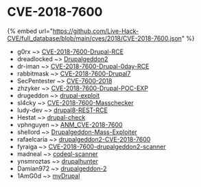 # CVE-2018-7600
{% embed url="https://github.com/Live-Hack-CVE/full_database/blob/main/cves/2018/CVE-2018-7600.json" %}

* g0rx ~> [CVE-2018-7600-Drupal-RCE](https://www.alice-snow.ru/2018/database/cve-2018-7600/cve-2018-7600-drupal-rce-g0rx)
* dreadlocked ~> [Drupalgeddon2](https://www.alice-snow.ru/2018/database/cve-2018-7600/drupalgeddon2-dreadlocked)
* dr-iman ~> [CVE-2018-7600-Drupal-0day-RCE](https://www.alice-snow.ru/2018/database/cve-2018-7600/cve-2018-7600-drupal-0day-rce-dr-iman)
* rabbitmask ~> [CVE-2018-7600-Drupal7](https://www.alice-snow.ru/2018/database/cve-2018-7600/cve-2018-7600-drupal7-rabbitmask)
* SecPentester ~> [CVE-7600-2018](https://www.alice-snow.ru/2018/database/cve-2018-7600/cve-7600-2018-secpentester)
* zhzyker ~> [CVE-2018-7600-Drupal-POC-EXP](https://www.alice-snow.ru/2018/database/cve-2018-7600/cve-2018-7600-drupal-poc-exp-zhzyker)
* drugeddon ~> [drupal-exploit](https://www.alice-snow.ru/2018/database/cve-2018-7600/drupal-exploit-drugeddon)
* sl4cky ~> [CVE-2018-7600-Masschecker](https://www.alice-snow.ru/2018/database/cve-2018-7600/cve-2018-7600-masschecker-sl4cky)
* ludy-dev ~> [drupal8-REST-RCE](https://www.alice-snow.ru/2018/database/cve-2018-7600/drupal8-rest-rce-ludy-dev)
* Hestat ~> [drupal-check](https://www.alice-snow.ru/2018/database/cve-2018-7600/drupal-check-hestat)
* vphnguyen ~> [ANM_CVE-2018-7600](https://www.alice-snow.ru/2018/database/cve-2018-7600/anm_cve-2018-7600-vphnguyen)
* shellord ~> [Drupalgeddon-Mass-Exploiter](https://www.alice-snow.ru/2018/database/cve-2018-7600/drupalgeddon-mass-exploiter-shellord)
* rafaelcaria ~> [drupalgeddon2-CVE-2018-7600](https://www.alice-snow.ru/2018/database/cve-2018-7600/drupalgeddon2-cve-2018-7600-rafaelcaria)
* fyraiga ~> [CVE-2018-7600-drupalgeddon2-scanner](https://www.alice-snow.ru/2018/database/cve-2018-7600/cve-2018-7600-drupalgeddon2-scanner-fyraiga)
* madneal ~> [codeql-scanner](https://www.alice-snow.ru/2018/database/cve-2018-7600/codeql-scanner-madneal)
* ynsmroztas ~> [drupalhunter](https://www.alice-snow.ru/2018/database/cve-2018-7600/drupalhunter-ynsmroztas)
* Damian972 ~> [drupalgeddon-2](https://www.alice-snow.ru/2018/database/cve-2018-7600/drupalgeddon-2-damian972)
* 1AmG0d ~> [myDrupal](https://www.alice-snow.ru/2018/database/cve-2018-7600/mydrupal-1amg0d)
